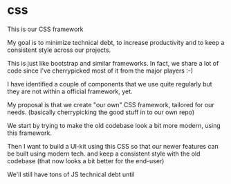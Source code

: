 # css
This is our CSS framework

My goal is to minimize technical debt, to increase productivity and to keep a consistent style across our projects.

This is just like bootstrap and similar frameworks. In fact, we share a lot of code since I've cherrypicked most of it from the major players :-)

I have identified a couple of components that we use quite regularly but they are not within a official framework, yet.

My proposal is that we create "our own" CSS framework, tailored for our needs. (basically cherrypicking the good stuff in to our own repo)

We start by trying to make the old codebase look a bit more modern, using this framework.

Then I want to build a UI-kit using this CSS so that our newer features can be built using modern tech. and keep a consistent style with the old codebase (that now looks a bit better for the end-user)

We'll still have tons of JS technical debt until

